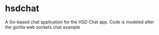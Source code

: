 # hsdchat
A Go-based chat application for the HSD Chat app. Code is modeled after the gorilla web sockets chat example
